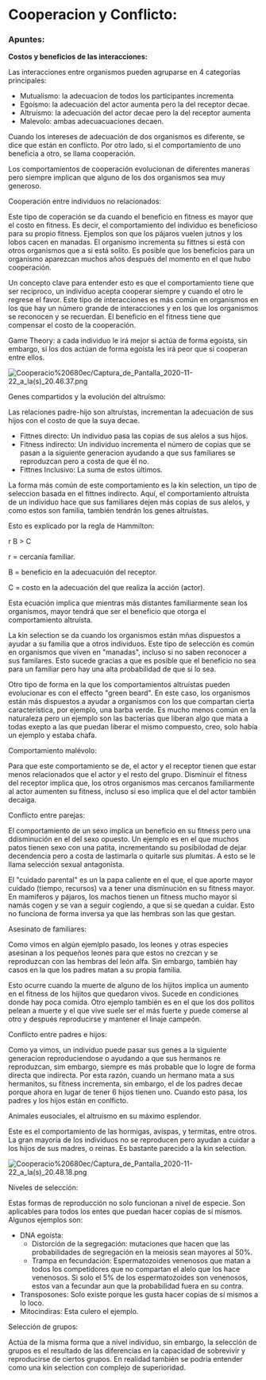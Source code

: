 # Cooperacion y Conflicto:

### Apuntes:

**Costos y beneficios de las interacciones:**

Las interacciones entre organismos pueden agruparse en 4 categorías principales:

- Mutualismo: la adecuacion de todos los participantes incrementa
- Egoísmo: la adecuación del actor aumenta pero la del receptor decae.
- Altruísmo: la adecuación del actor decae pero la del receptor aumenta
- Malevolo: ambas adecuacuaciones decaen.

Cuando los intereses de adecuación de dos organismos es diferente, se dice que están en conflicto. Por otro lado, si el comportamiento de uno beneficia a otro, se llama cooperación. 

Los comportamientos de cooperación evolucionan de diferentes maneras pero siempre implican que alguno de los dos organismos sea muy generoso. 

Cooperación entre individuos no relacionados:

Este tipo de coperación se da cuando el beneficio en fitness es mayor que el costo en fitness. Es decir, el comportamiento del individuo es beneficioso para su propio fitness. Ejemplos son que los pájaros vuelen jutnos y los lobos cacen en manadas. El organismo incrementa su fittnes si está con otros organismos que a si está solito. Es posible que los beneficios para un organismo aparezcan muchos años después del momento en el que hubo cooperación.

Un concepto clave para entender esto es que el comportamiento tiene que ser reciproco, un individuo acepta cooperar siempre y cuando el otro le regrese el favor. Este tipo de interacciones es más común en organismos en los que hay un número grande de interacciones y en los que los organismos se reconocen y se recuerdan. El beneficio en el fitness tiene que compensar el costo de la cooperación. 

Game Theory: a cada individuo le irá mejor si actúa de forma egoísta, sin embargo, si los dos actúan de forma egoísta les irá peor que si cooperan entre ellos. 

![Cooperacio%20680ec/Captura_de_Pantalla_2020-11-22_a_la(s)_20.46.37.png](Cooperacio%20680ec/Captura_de_Pantalla_2020-11-22_a_la(s)_20.46.37.png)

Genes compartidos y la evolución del altruísmo:

Las relaciones padre-hijo son altruístas, incrementan la adecuación de sus hijos con el costo de que la suya decae. 

- Fittnes directo: Un individuo pasa las copias de sus alelos a sus hijos.
- Fitness indirecto: Un individuo incrementa el número de copias que se pasan a la siguiente generacion ayudando a que sus familiares se reproduzcan pero a costa de que él no.
- Fittnes Inclusivo: La suma de estos últimos.

La forma más común de este comportamiento es la kin selection, un tipo de seleccion basada en el fittnes indirecto. Aquí, el comportamiento altruísta de un individuo hace que sus familiares dejen más copias de sus alelos, y como estos son familia, también tendrán los genes altruístas. 

Esto es explicado por la regla de Hammilton:

r B > C

r = cercanía familiar.

B = beneficio en la adecuacuión del receptor.

C = costo en la adecuación del que realiza la acción (actor).

Esta ecuación implica que mientras más distantes familiarmente sean los organismos, mayor tendrá que ser el beneficio que otorga el comportamiento altruísta. 

La kin selection se da cuando los organismos están mñas dispuestos a ayudar a su familia que a otros individuos. Este tipo de selección es común en organismos que viven en "manadas", incluso si no saben reconocer a sus familares. Esto sucede gracias a que es posible que el beneficio no sea para un familiar pero hay una alta probabilidad de que si lo sea.  

Otro tipo de forma en la que los comportamientos altruístas pueden evolucionar es con el effecto "green beard". En este caso, los organismos están más dispuestos a ayudar a organismos con los que compartan cierta característica, por ejemplo, una barba verde. Es mucho menos común en la naturaleza pero un ejemplo son las bacterias que liberan algo que mata a todas exepto a las que puedan liberar el mismo compuesto, creo, solo había un ejemplo y estaba chafa. 

Comportamiento malévolo:

Para que este comportamiento se de, el actor y el receptor tienen que estar menos relacionados que el actor y el resto del grupo. Disminuír el fitness del receptor implica que, los otros organismos mas cercanos familiarmente al actor aumenten su fitness, incluso si eso implica que el del actor también decaiga.

Conflicto entre parejas:

El comportamiento de un sexo implica un beneficio en su fitness pero una ddisminución en el del sexo opuesto. Un ejemplo es en el que muchos patos tienen sexo con una patita, incrementando su posibilodad de dejar decendencia pero a costa de lastimarla o quitarle sus plumitas. A esto se le llama selección sexual antagonista.

El "cuidado parental" es un la papa caliente en el que, el que aporte mayor cuidado (tiempo, recursos) va a tener una disminución en su fitness mayor. En mamiferos y pájaros, los machos tienen un fitness mucho mayor si namás cogen y se van a seguir cogiendo, a que si se quedan a cuidar. Esto no funciona de forma inversa ya que las hembras son las que gestan. 

Asesinato de familiares:

Como vimos en algún ejemlplo pasado, los leones y otras especies asesinan a los pequeños leones para que estos no crezcan y se reproduzcan con las hembras del león alfa. Sin embargo, también hay casos en la que los padres matan a su propia familia. 

Esto ocurre cuando la muerte de alguno de los hijitos implica un aumento en el fitness de los hijitos que quedaron vivos. Sucede en condiciones donde hay poca comida. Otro ejemplo también es en el que los dos pollitos pelean a muerte y el que vive suele ser el más fuerte y puede comerse al otro y después reproducirse y mantener el linaje campeón. 

Conflicto entre padres e hijos:

Como ya vimos, un individuo puede pasar sus genes a la siguiente generacion reproduciendose o ayudando a que sus hermanos re reproduzcan, sim embargo, siempre es más probable que lo logre de forma directa que indirecta.  Por esta razón, cuando un hermano mata a sus hermanitos, su fitness incrementa, sin embargo, el de los padres decae  porque ahora en lugar de tener 6 hijos tienen uno. Cuando esto pasa, los padres y los hijos están en conlficto. 

Animales eusociales, el altruísmo en su máximo esplendor. 

Este es el comportamiento de las hormigas, avispas, y termitas, entre otros. La gran mayoría de los individuos no se reproducen pero ayudan a cuidar a los hijos de sus madres, o reinas. Es bastante parecido a la kin selection. 

![Cooperacio%20680ec/Captura_de_Pantalla_2020-11-22_a_la(s)_20.48.18.png](Cooperacio%20680ec/Captura_de_Pantalla_2020-11-22_a_la(s)_20.48.18.png)

Niveles de selección:

Estas formas de reproducción no solo funcionan a nivel de especie. Son aplicables para todos los entes que puedan hacer copias de sí mismos. Algunos ejemplos son:

- DNA egoísta:
    - Distorción de la segregación: mutaciones que hacen que las probabilidades de segregación en la meiosis sean mayores al 50%.
    - Trampa en fecundación: Espermatozoides venenosos que matan a todos los competidores que no compartan el alelo que los hace venenosos. Si solo el 5% de los espermatozoides son venenosos, estos van a fecundar aun que la probabilidad fuera en su contra.
- Transposones: Solo existe porque les gusta hacer copias de sí mismos a lo loco.
- Mitocindiras: Esta culero el ejemplo.

Selección de grupos:

Actúa de la misma forma que a nivel individuo, sin embargo, la selección de grupos es el resultado de las diferencias en la capacidad de sobrevivir y reproducirse de ciertos grupos. En realidad también se podría entender como una kin selection con complejo de superioridad.